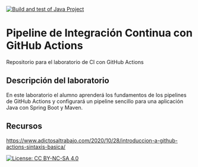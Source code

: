 [![Build and test of Java Project](https://github.com/ETSISI-EMS/ems2024-lab-1-3-ci-github-actions-xiaoyangUpm/actions/workflows/main.yml/badge.svg)](https://github.com/ETSISI-EMS/ems2024-lab-1-3-ci-github-actions-xiaoyangUpm/actions/workflows/main.yml)

# Pipeline de Integración Continua con GitHub Actions

Repositorio para el laboratorio de CI con GitHub Actions

## Descripción del laboratorio

En este laboratorio el alumno aprenderá los fundamentos de los pipelines de GitHub Actions y configurará un pipeline
sencillo para una aplicación Java con Spring Boot y Maven. 

## Recursos
https://www.adictosaltrabajo.com/2020/10/28/introduccion-a-github-actions-sintaxis-basica/

[![License: CC BY-NC-SA 4.0](https://img.shields.io/badge/License-CC_BY--NC--SA_4.0-lightgrey.svg)](https://creativecommons.org/licenses/by-nc-sa/4.0/)
